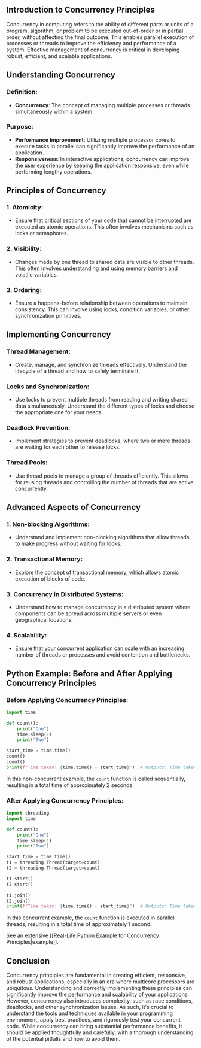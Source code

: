 
## Introduction to Concurrency Principles

Concurrency in computing refers to the ability of different parts or units of a program, algorithm, or problem to be executed out-of-order or in partial order, without affecting the final outcome. This enables parallel execution of processes or threads to improve the efficiency and performance of a system. Effective management of concurrency is critical in developing robust, efficient, and scalable applications.

## Understanding Concurrency

### Definition:

- **Concurrency**: The concept of managing multiple processes or threads simultaneously within a system.

### Purpose:

- **Performance Improvement**: Utilizing multiple processor cores to execute tasks in parallel can significantly improve the performance of an application.
- **Responsiveness**: In interactive applications, concurrency can improve the user experience by keeping the application responsive, even while performing lengthy operations.

## Principles of Concurrency

### 1. Atomicity:

- Ensure that critical sections of your code that cannot be interrupted are executed as atomic operations. This often involves mechanisms such as locks or semaphores.

### 2. Visibility:

- Changes made by one thread to shared data are visible to other threads. This often involves understanding and using memory barriers and volatile variables.

### 3. Ordering:

- Ensure a happens-before relationship between operations to maintain consistency. This can involve using locks, condition variables, or other synchronization primitives.

## Implementing Concurrency

### Thread Management:

- Create, manage, and synchronize threads effectively. Understand the lifecycle of a thread and how to safely terminate it.

### Locks and Synchronization:

- Use locks to prevent multiple threads from reading and writing shared data simultaneously. Understand the different types of locks and choose the appropriate one for your needs.

### Deadlock Prevention:

- Implement strategies to prevent deadlocks, where two or more threads are waiting for each other to release locks.

### Thread Pools:

- Use thread pools to manage a group of threads efficiently. This allows for reusing threads and controlling the number of threads that are active concurrently.

## Advanced Aspects of Concurrency

### 1. Non-blocking Algorithms:

- Understand and implement non-blocking algorithms that allow threads to make progress without waiting for locks.

### 2. Transactional Memory:

- Explore the concept of transactional memory, which allows atomic execution of blocks of code.

### 3. Concurrency in Distributed Systems:

- Understand how to manage concurrency in a distributed system where components can be spread across multiple servers or even geographical locations.

### 4. Scalability:

- Ensure that your concurrent application can scale with an increasing number of threads or processes and avoid contention and bottlenecks.

## Python Example: Before and After Applying Concurrency Principles

### Before Applying Concurrency Principles:

```python
import time

def count():
    print("One")
    time.sleep(1)
    print("Two")

start_time = time.time()
count()
count()
print(f"Time taken: {time.time() - start_time}")  # Outputs: Time taken: ~2 seconds
```

In this non-concurrent example, the `count` function is called sequentially, resulting in a total time of approximately 2 seconds.

### After Applying Concurrency Principles:

```python
import threading
import time

def count():
    print("One")
    time.sleep(1)
    print("Two")

start_time = time.time()
t1 = threading.Thread(target=count)
t2 = threading.Thread(target=count)

t1.start()
t2.start()

t1.join()
t2.join()
print(f"Time taken: {time.time() - start_time}")  # Outputs: Time taken: ~1 second
```

In this concurrent example, the `count` function is executed in parallel threads, resulting in a total time of approximately 1 second.

See an extensive [[Real-Life Python Example for Concurrency Principles|example]].
## Conclusion

Concurrency principles are fundamental in creating efficient, responsive, and robust applications, especially in an era where multicore processors are ubiquitous. Understanding and correctly implementing these principles can significantly improve the performance and scalability of your applications. However, concurrency also introduces complexity, such as race conditions, deadlocks, and other synchronization issues. As such, it's crucial to understand the tools and techniques available in your programming environment, apply best practices, and rigorously test your concurrent code. While concurrency can bring substantial performance benefits, it should be applied thoughtfully and carefully, with a thorough understanding of the potential pitfalls and how to avoid them.
